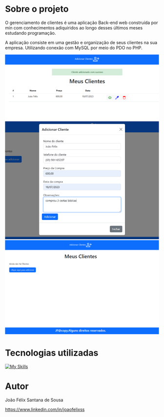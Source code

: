 # Sobre o projeto

O gerenciamento de clientes é uma aplicação Back-end web construída por min com conhecimentos adiquiridos ao longo desses últimos meses estudando programação.

A aplicação consiste em uma gestão e organização de seus clientes na sua empresa. Utilizando conexão com MySQL por meio do PDO no PHP.
<div>
  <img src="foto3.png">
  <img src="foto2.png">
  <img src="foto1.png">
</div>

# Tecnologias utilizadas
[![My Skills](https://skillicons.dev/icons?i=css,php,html,mysql,bootstrap)](https://skillicons.dev)

# Autor

João Félix Santana de Sousa

https://www.linkedin.com/in/joaofelixss
